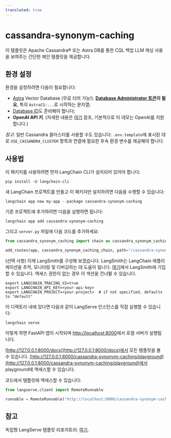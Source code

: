 ```yaml
---
translated: true
---
```


# cassandra-synonym-caching

이 템플릿은 Apache Cassandra® 또는 Astra DB를 통한 CQL 백업 LLM 캐싱 사용을 보여주는 간단한 체인 템플릿을 제공합니다.

## 환경 설정

환경을 설정하려면 다음이 필요합니다:

- [Astra](https://astra.datastax.com) Vector Database (무료 티어 가능!). **[Database Administrator 토큰](https://awesome-astra.github.io/docs/pages/astra/create-token/#c-procedure)이 필요**, 특히 `AstraCS:...`로 시작하는 문자열;
- [Database ID](https://awesome-astra.github.io/docs/pages/astra/faq/#where-should-i-find-a-database-identifier)도 준비해야 합니다;
- **OpenAI API 키**. (자세한 내용은 [여기](https://cassio.org/start_here/#llm-access) 참조, 기본적으로 이 데모는 OpenAI를 지원합니다.)

_참고:_ 일반 Cassandra 클러스터를 사용할 수도 있습니다: `.env.template`에 표시된 대로 `USE_CASSANDRA_CLUSTER` 항목과 연결에 필요한 후속 환경 변수를 제공해야 합니다.

## 사용법

이 패키지를 사용하려면 먼저 LangChain CLI가 설치되어 있어야 합니다:

```shell
pip install -U langchain-cli
```

새 LangChain 프로젝트를 만들고 이 패키지만 설치하려면 다음을 수행할 수 있습니다:

```shell
langchain app new my-app --package cassandra-synonym-caching
```

기존 프로젝트에 추가하려면 다음을 실행하면 됩니다:

```shell
langchain app add cassandra-synonym-caching
```

그리고 `server.py` 파일에 다음 코드를 추가하세요:

```python
from cassandra_synonym_caching import chain as cassandra_synonym_caching_chain

add_routes(app, cassandra_synonym_caching_chain, path="/cassandra-synonym-caching")
```

(선택 사항) 이제 LangSmith를 구성해 보겠습니다.
LangSmith는 LangChain 애플리케이션을 추적, 모니터링 및 디버깅하는 데 도움이 됩니다.
[여기](https://smith.langchain.com/)에서 LangSmith에 가입할 수 있습니다.
액세스 권한이 없는 경우 이 섹션을 건너뛸 수 있습니다.

```shell
export LANGCHAIN_TRACING_V2=true
export LANGCHAIN_API_KEY=<your-api-key>
export LANGCHAIN_PROJECT=<your-project>  # if not specified, defaults to "default"
```

이 디렉토리 내에 있다면 다음과 같이 LangServe 인스턴스를 직접 실행할 수 있습니다:

```shell
langchain serve
```

이렇게 하면 FastAPI 앱이 시작되며 [http://localhost:8000](http://localhost:8000)에서 로컬 서버가 실행됩니다.

[http://127.0.0.1:8000/docs](http://127.0.0.1:8000/docs)에서 모든 템플릿을 볼 수 있습니다.
[http://127.0.0.1:8000/cassandra-synonym-caching/playground](http://127.0.0.1:8000/cassandra-synonym-caching/playground)에서 playground에 액세스할 수 있습니다.

코드에서 템플릿에 액세스할 수 있습니다:

```python
from langserve.client import RemoteRunnable

runnable = RemoteRunnable("http://localhost:8000/cassandra-synonym-caching")
```

## 참고

독립형 LangServe 템플릿 리포지토리: [여기](https://github.com/hemidactylus/langserve_cassandra_synonym_caching).
